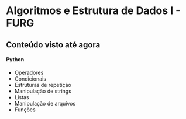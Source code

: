 # Algoritmos e Estrutura de Dados I - FURG

## Conteúdo visto até agora ##
#### Python #

- Operadores
- Condicionais
- Estruturas de repetição
- Manipulação de strings
- Listas
- Manipulação de arquivos
- Funções